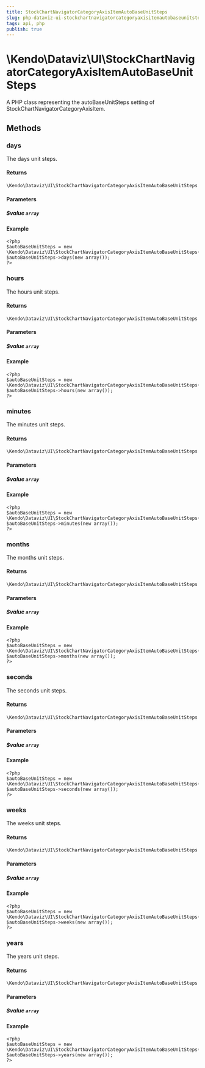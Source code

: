 ```yaml
---
title: StockChartNavigatorCategoryAxisItemAutoBaseUnitSteps
slug: php-dataviz-ui-stockchartnavigatorcategoryaxisitemautobaseunitsteps
tags: api, php
publish: true
---
```


# \Kendo\Dataviz\UI\StockChartNavigatorCategoryAxisItemAutoBaseUnitSteps

A PHP class representing the autoBaseUnitSteps setting of StockChartNavigatorCategoryAxisItem.


## Methods

### days
The days unit steps.

#### Returns
`\Kendo\Dataviz\UI\StockChartNavigatorCategoryAxisItemAutoBaseUnitSteps`

#### Parameters

##### $value `array`



#### Example 
    <?php
    $autoBaseUnitSteps = new \Kendo\Dataviz\UI\StockChartNavigatorCategoryAxisItemAutoBaseUnitSteps();
    $autoBaseUnitSteps->days(new array());
    ?>

### hours
The hours unit steps.

#### Returns
`\Kendo\Dataviz\UI\StockChartNavigatorCategoryAxisItemAutoBaseUnitSteps`

#### Parameters

##### $value `array`



#### Example 
    <?php
    $autoBaseUnitSteps = new \Kendo\Dataviz\UI\StockChartNavigatorCategoryAxisItemAutoBaseUnitSteps();
    $autoBaseUnitSteps->hours(new array());
    ?>

### minutes
The minutes unit steps.

#### Returns
`\Kendo\Dataviz\UI\StockChartNavigatorCategoryAxisItemAutoBaseUnitSteps`

#### Parameters

##### $value `array`



#### Example 
    <?php
    $autoBaseUnitSteps = new \Kendo\Dataviz\UI\StockChartNavigatorCategoryAxisItemAutoBaseUnitSteps();
    $autoBaseUnitSteps->minutes(new array());
    ?>

### months
The months unit steps.

#### Returns
`\Kendo\Dataviz\UI\StockChartNavigatorCategoryAxisItemAutoBaseUnitSteps`

#### Parameters

##### $value `array`



#### Example 
    <?php
    $autoBaseUnitSteps = new \Kendo\Dataviz\UI\StockChartNavigatorCategoryAxisItemAutoBaseUnitSteps();
    $autoBaseUnitSteps->months(new array());
    ?>

### seconds
The seconds unit steps.

#### Returns
`\Kendo\Dataviz\UI\StockChartNavigatorCategoryAxisItemAutoBaseUnitSteps`

#### Parameters

##### $value `array`



#### Example 
    <?php
    $autoBaseUnitSteps = new \Kendo\Dataviz\UI\StockChartNavigatorCategoryAxisItemAutoBaseUnitSteps();
    $autoBaseUnitSteps->seconds(new array());
    ?>

### weeks
The weeks unit steps.

#### Returns
`\Kendo\Dataviz\UI\StockChartNavigatorCategoryAxisItemAutoBaseUnitSteps`

#### Parameters

##### $value `array`



#### Example 
    <?php
    $autoBaseUnitSteps = new \Kendo\Dataviz\UI\StockChartNavigatorCategoryAxisItemAutoBaseUnitSteps();
    $autoBaseUnitSteps->weeks(new array());
    ?>

### years
The years unit steps.

#### Returns
`\Kendo\Dataviz\UI\StockChartNavigatorCategoryAxisItemAutoBaseUnitSteps`

#### Parameters

##### $value `array`



#### Example 
    <?php
    $autoBaseUnitSteps = new \Kendo\Dataviz\UI\StockChartNavigatorCategoryAxisItemAutoBaseUnitSteps();
    $autoBaseUnitSteps->years(new array());
    ?>

